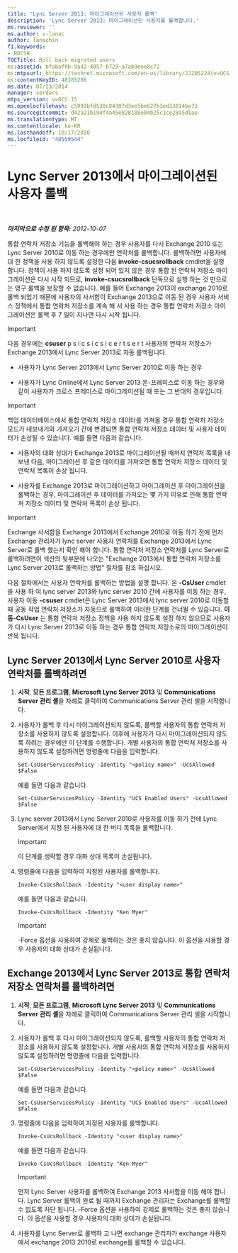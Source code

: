 ```yaml
---
title: 'Lync Server 2013: 마이그레이션된 사용자 롤백'
description: 'Lync Server 2013: 마이그레이션된 사용자를 롤백합니다.'
ms.reviewer: ''
ms.author: v-lanac
author: lanachin
f1.keywords:
- NOCSH
TOCTitle: Roll back migrated users
ms:assetid: bfabaf0b-9a42-4057-b729-a7ab9eee8c72
ms:mtpsurl: https://technet.microsoft.com/en-us/library/JJ205224(v=OCS.15)
ms:contentKeyID: 48185286
ms.date: 07/23/2014
manager: serdars
mtps_version: v=OCS.15
ms.openlocfilehash: c5993bfd530c84307d3ee5be627b3ed33814be73
ms.sourcegitcommit: d42a21b194f4a45e828188e04b25c1ce28a5d1ae
ms.translationtype: MT
ms.contentlocale: ko-KR
ms.lasthandoff: 10/17/2020
ms.locfileid: "48559544"
---
```

# <a name="roll-back-migrated-users-in-lync-server-2013"></a>Lync Server 2013에서 마이그레이션된 사용자 롤백

<div data-xmlns="http://www.w3.org/1999/xhtml">

<div class="topic" data-xmlns="http://www.w3.org/1999/xhtml" data-msxsl="urn:schemas-microsoft-com:xslt" data-cs="https://msdn.microsoft.com/">

<div data-asp="https://msdn2.microsoft.com/asp">



</div>

<div id="mainSection">

<div id="mainBody">

<span> </span>

_**마지막으로 수정 된 항목:** 2012-10-07_

통합 연락처 저장소 기능을 롤백해야 하는 경우 사용자를 다시 Exchange 2010 또는 Lync Server 2010로 이동 하는 경우에만 연락처를 롤백합니다. 롤백하려면 사용자에 대 한 정책을 사용 하지 않도록 설정한 다음 **invoke-csucsrollback** cmdlet을 실행 합니다. 정책이 사용 하지 않도록 설정 되어 있지 않은 경우 통합 된 연락처 저장소 마이그레이션은 다시 시작 되므로, **invoke-csucsrollback** 단독으로 실행 하는 것 만으로는 영구 롤백을 보장할 수 없습니다. 예를 들어 Exchange 2013이 exchange 2010로 롤백 되었기 때문에 사용자의 사서함이 Exchange 2013으로 이동 된 경우 사용자 서비스 정책에서 통합 연락처 저장소를 계속 해 서 사용 하는 경우 통합 연락처 저장소 마이그레이션은 롤백 후 7 일이 지나면 다시 시작 됩니다.

<div>


> [!IMPORTANT]  
> 다음 경우에는 <STRONG>csuser</STRONG> p s i c s i c s i c e r t s e r t 사용자의 연락처 저장소가 Exchange 2013에서 Lync Server 2013로 자동 롤백됩니다. 
> <UL>
> <LI>
> <P>사용자가 Lync Server 2013에서 Lync Server 2010로 이동 하는 경우</P>
> <LI>
> <P>사용자가 Lync Online에서 Lync Server 2013 온-프레미스로 이동 하는 경우와 같이 사용자가 크로스 프레미스로 마이그레이션될 때 또는 그 반대의 경우입니다.</P></LI></UL>



</div>

<div>


> [!IMPORTANT]  
> 백업 데이터베이스에서 통합 연락처 저장소 데이터를 가져올 경우 통합 연락처 저장소 모드가 내보내기와 가져오기 간에 변경되면 통합 연락처 저장소 데이터 및 사용자 데이터가 손상될 수 있습니다. 예를 들면 다음과 같습니다. 
> <UL>
> <LI>
> <P>사용자의 대화 상대가 Exchange 2013로 마이그레이션될 때까지 연락처 목록을 내보낸 다음, 마이그레이션 후 같은 데이터를 가져오면 통합 연락처 저장소 데이터 및 연락처 목록이 손상 됩니다.</P>
> <LI>
> <P>사용자를 Exchange 2013로 마이그레이션하고 마이그레이션 후 마이그레이션을 롤백하는 경우, 마이그레이션 후 데이터를 가져오는 몇 가지 이유로 인해 통합 연락처 저장소 데이터 및 연락처 목록이 손상 됩니다.</P></LI></UL>



</div>

<div>


> [!IMPORTANT]  
> Exchange 사서함을 Exchange 2013에서 Exchange 2010로 이동 하기 전에 먼저 Exchange 관리자가 lync server 사용자 연락처를 Exchange 2013에서 Lync Server로 롤백 했는지 확인 해야 합니다. 통합 연락처 저장소 연락처를 Lync Server로 롤백하려면이 섹션의 뒷부분에 나오는 "Exchange 2013에서 통합 연락처 저장소를 Lync Server 2013로 롤백하는 방법" 절차를 참조 하십시오.



</div>

다음 절차에서는 사용자 연락처를 롤백하는 방법을 설명 합니다. 온 **-CsUser** cmdlet을 사용 하 여 lync server 2013와 lync server 2010 간에 사용자를 이동 하는 경우, 사용자 이동 **-csuser** cmdlet은 Lync Server 2013에서 lync server 2010로 이동할 때 공동 작업 연락처 저장소가 자동으로 롤백하여 이러한 단계를 건너뛸 수 있습니다. **이동-CsUser** 는 통합 연락처 저장소 정책을 사용 하지 않도록 설정 하지 않으므로 사용자가 다시 Lync Server 2013로 이동 하는 경우 통합 연락처 저장소로의 마이그레이션이 반복 됩니다.

<div>

## <a name="to-roll-back-user-contacts-from-lync-server-2013-to-lync-server-2010"></a>Lync Server 2013에서 Lync Server 2010로 사용자 연락처를 롤백하려면

1.  **시작**, **모든 프로그램**, **Microsoft Lync Server 2013** 및 **Communications Server 관리 셸**을 차례로 클릭하여 Communications Server 관리 셸을 시작합니다.

2.  사용자가 롤백 후 다시 마이그레이션되지 않도록, 롤백할 사용자의 통합 연락처 저장소를 사용하지 않도록 설정합니다. 이후에 사용자가 다시 마이그레이션되지 않도록 하려는 경우에만 이 단계를 수행합니다. 개별 사용자의 통합 연락처 저장소를 사용하지 않도록 설정하려면 명령줄에 다음을 입력합니다.
    
        Set-CsUserServicesPolicy -Identity "<policy name>" -UcsAllowed $False
    
    예를 들면 다음과 같습니다.
    
        Set-CsUserServicesPolicy -Identity "UCS Enabled Users" -UcsAllowed $False

3.  Lync server 2013에서 Lync Server 2010로 사용자를 이동 하기 전에 Lync Server에서 지정 된 사용자에 대 한 버디 목록을 롤백합니다.
    
    <div>
    

    > [!IMPORTANT]  
    > 이 단계를 생략할 경우 대화 상대 목록이 손실됩니다.

    
    </div>

4.  명령줄에 다음을 입력하여 지정된 사용자를 롤백합니다.
    
        Invoke-CsUcsRollback -Identity "<user display name>"
    
    예를 들면 다음과 같습니다.
    
        Invoke-CsUcsRollback -Identity "Ken Myer"
    
    <div>
    

    > [!IMPORTANT]  
    > -Force 옵션을 사용하여 강제로 롤백하는 것은 좋지 않습니다. 이 옵션을 사용할 경우 사용자의 대화 상대가 손실됩니다.

    
    </div>

</div>

<div>

## <a name="to-roll-back-unified-contact-store-contacts-from-exchange-2013-to-lync-server-2013"></a>Exchange 2013에서 Lync Server 2013로 통합 연락처 저장소 연락처를 롤백하려면

1.  **시작**, **모든 프로그램**, **Microsoft Lync Server 2013** 및 **Communications Server 관리 셸**을 차례로 클릭하여 Communications Server 관리 셸을 시작합니다.

2.  사용자가 롤백 후 다시 마이그레이션되지 않도록, 롤백할 사용자의 통합 연락처 저장소를 사용하지 않도록 설정합니다. 개별 사용자의 통합 연락처 저장소를 사용하지 않도록 설정하려면 명령줄에 다음을 입력합니다.
    
        Set-CsUserServicesPolicy -Identity "<policy name>" -UcsAllowed $False
    
    예를 들면 다음과 같습니다.
    
        Set-CsUserServicesPolicy -Identity "UCS Enabled Users" -UcsAllowed $False

3.  명령줄에 다음을 입력하여 지정된 사용자를 롤백합니다.
    
        Invoke-CsUcsRollback -Identity "<user display name>"
    
    예를 들면 다음과 같습니다.
    
        Invoke-CsUcsRollback -Identity "Ken Myer"
    
    <div>
    

    > [!IMPORTANT]  
    > 먼저 Lync Server 사용자를 롤백하여 Exchange 2013 사서함을 이동 해야 합니다. Lync Server 롤백이 완료 될 때까지 Exchange 관리자는 Exchange를 롤백할 수 없도록 차단 됩니다. -Force 옵션을 사용하여 강제로 롤백하는 것은 좋지 않습니다. 이 옵션을 사용할 경우 사용자의 대화 상대가 손실됩니다.

    
    </div>

4.  사용자를 Lync Server로 롤백하 고 나면 exchange 관리자가 exchange 사용자에서 exchange 2013 2010로 exchange를 롤백할 수 있습니다.

</div>

</div>

<span> </span>

</div>

</div>

</div>

